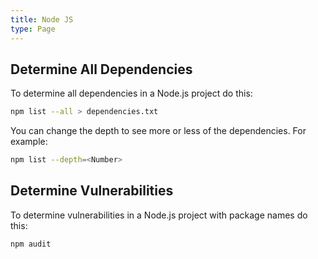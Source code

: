 ```yaml
---
title: Node JS
type: Page
---
```


## Determine All Dependencies

To determine all dependencies in a Node.js project do this:

```bash
npm list --all > dependencies.txt
```

You can change the depth to see more or less of the dependencies. For example:

```bash
npm list --depth=<Number>
```

## Determine Vulnerabilities

To determine vulnerabilities in a Node.js project with package names do this:

```bash
npm audit
```
